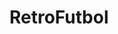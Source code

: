 # RetroFutbol
<!--
 La idea del proyecto es una tienda online de camisetas.
 Podes ingresar con un usuario que puede tener un perfil 1
 que es administrador y un usuario perfil 2 que es comprador
 y ambos van a tener sus respectivas funciones.
-->
